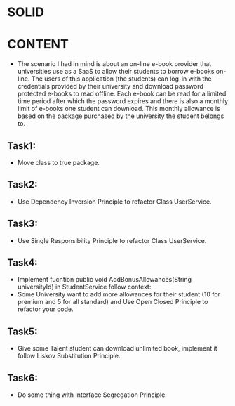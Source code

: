 # SOLID
# CONTENT
* The scenario I had in mind is about an on-line e-book provider that universities use as a SaaS to allow their students to borrow e-books on-line. The users of this application (the students) can log-in with the credentials provided by their university and download password protected e-books to read offline. Each e-book can be read for a limited time period after which the password expires and there is also a monthly limit of e-books one student can download. This monthly allowance is based on the package purchased by the university the student belongs to.
## Task1: 
* Move class to true package.
## Task2: 
* Use Dependency Inversion Principle to refactor Class UserService.
## Task3: 
* Use Single Responsibility Principle to refactor Class UserService.
## Task4: 
* Implement fucntion  public void AddBonusAllowances(String universityId) in StudentService follow context: 
* Some University want to add more allowances for their student (10 for premium and 5 for all standard) and Use Open Closed Principle to refactor your code.
## Task5: 
* Give some Talent student can download unlimited book, implement it follow  Liskov Substitution Principle.
## Task6: 
* Do some thing with Interface Segregation Principle.
